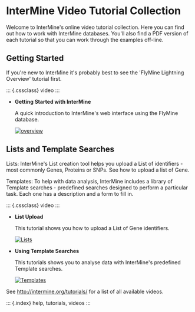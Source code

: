 InterMine Video Tutorial Collection
===================================

Welcome to InterMine\'s online video tutorial collection. Here you can
find out how to work with InterMine databases. You\'ll also find a PDF
version of each tutorial so that you can work through the examples
off-line.

Getting Started
---------------

If you\'re new to InterMine it\'s probably best to see the \'FlyMine
Lightning Overview\' tutorial first.

::: {.cssclass}
video
:::

-   **Getting Started with InterMine**

    A quick introduction to InterMine\'s web interface using the FlyMine
    database.

    [![overview](http://content.screencast.com/users/InterMine/folders/InterMine/media/e8e3b7e6-b303-408d-bef3-f2cbb4ba722b/FirstFrame.jpg)](http://www.screencast.com/t/MI7fhHJFV)

Lists and Template Searches
---------------------------

Lists: InterMine\'s List creation tool helps you upload a List of
identifiers - most commonly Genes, Proteins or SNPs. See how to upload a
list of Gene.

Templates: To help with data analysis, InterMine includes a library of
Template searches - predefined searches designed to perform a particular
task. Each one has a description and a form to fill in.

::: {.cssclass}
video
:::

-   **List Upload**

    This tutorial shows you how to upload a List of Gene identifiers.

    [![Lists](http://content.screencast.com/users/InterMine/folders/InterMine/media/2589ee8a-4e88-4179-a30e-42cad94df30c/FirstFrame.jpg)](http://www.screencast.com/t/vqFJaghZPdmY)

-   **Using Template Searches**

    This tutorials shows you to analyse data with InterMine\'s
    predefined Template searches.

    [![Templates](http://content.screencast.com/users/InterMine/folders/InterMine/media/277fe169-8008-4990-8330-f422c65d31d9/FirstFrame.jpg)](http://www.screencast.com/t/qjuoxo0QhWW)

See <http://intermine.org/tutorials/> for a list of all available
videos.

::: {.index}
help, tutorials, videos
:::
